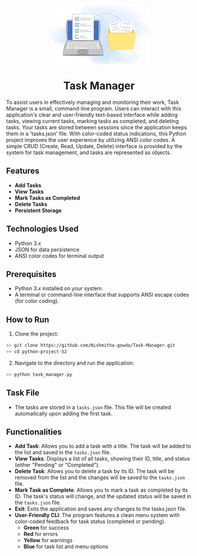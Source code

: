 <div align="center">

<img src="https://raw.githubusercontent.com/ivnvxd/ivnvxd/master/img/h_task_manager.png" alt="logo" width="270" height="auto" />
<h1>Task Manager</h1>
</div>
To assist users in effectively managing and monitoring their work, Task Manager is a small, command-line program. Users can interact with this application's clear and user-friendly text-based interface while adding tasks, viewing current tasks, marking tasks as completed, and deleting tasks. Your tasks are stored between sessions since the application keeps them in a 'tasks.json' file.
With color-coded status indications, this Python project improves the user experience by utilizing ANSI color codes. A simple CRUD (Create, Read, Update, Delete) interface is provided by the system for task management, and tasks are represented as objects.

## Features
- **Add Tasks**
- **View Tasks**
- **Mark Tasks as Completed**
- **Delete Tasks**
- **Persistent Storage**

## Technologies Used
- Python 3.x
- JSON for data persistence
- ANSI color codes for terminal output

## Prerequisites
- Python 3.x installed on your system.
- A terminal or command-line interface that supports ANSI escape codes (for color coding).

## How to Run
1. Clone the project:
```bash
>> git clone https://github.com/Nishmitha-gowda/Task-Manager.git
>> cd python-project-52
```

2. Navigate to the directory and run the application:
```bash
>> python task_manager.py
```

## Task File
- The tasks are stored in a `tasks.json` file. This file will be created automatically upon adding the first task.

## Functionalities
- **Add Task**:
Allows you to add a task with a title. The task will be added to the list and saved in the `tasks.json` file.
- **View Tasks**:
Displays a list of all tasks, showing their ID, title, and status (either "Pending" or "Completed").
- **Delete Task**:
Allows you to delete a task by its ID. The task will be removed from the list and the changes will be saved to the `tasks.json` file.
- **Mark Task as Complete**:
Allows you to mark a task as completed by its ID. The task's status will change, and the updated status will be saved in the `tasks.json` file.
- **Exit**:
Exits the application and saves any changes to the tasks.json file.
- **User-Friendly CLI**: The program features a clean menu system with color-coded feedback for task status (completed or pending).
    - **Green** for success
    - **Red** for errors
    - **Yellow** for warnings
    - **Blue** for task list and menu options
 



